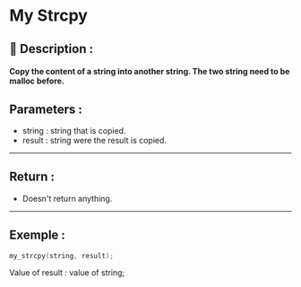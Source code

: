 # My Strcpy

## 📝 Description :
#### Copy the content of a string into another string. The two string need to be malloc before.
## Parameters :
- string : string that is copied.
- result : string were the result is copied.
---
## Return :
- Doesn't return anything.
---
## Exemple : 
```c
my_strcpy(string, result);
```
Value of result : value of string;
